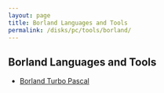 ```yaml
---
layout: page
title: Borland Languages and Tools
permalink: /disks/pc/tools/borland/
---
```


Borland Languages and Tools
---

* [Borland Turbo Pascal](pascal/)
